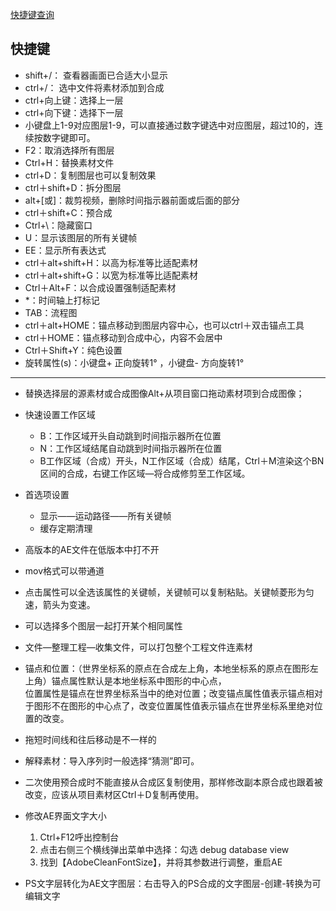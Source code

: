 [快捷键查询](https://zhuanlan.zhihu.com/p/225637774)

## 快捷键

- shift+/： 查看器画面已合适大小显示
- ctrl+/： 选中文件将素材添加到合成
- ctrl+向上键：选择上一层
- ctrl+向下键：选择下一层
- 小键盘上1-9对应图层1-9，可以直接通过数字键选中对应图层，超过10的，连续按数字键即可。
- F2：取消选择所有图层
- Ctrl+H：替换素材文件
- ctrl+D：复制图层也可以复制效果
- ctrl＋shift+D：拆分图层
- alt+\[或\]：裁剪视频，删除时间指示器前面或后面的部分
- ctrl＋shift+C：预合成
- Ctrl+\：隐藏窗口
- U：显示该图层的所有关键帧
- EE：显示所有表达式
- ctrl＋alt+shift+H：以高为标准等比适配素材
- ctrl＋alt+shift+G：以宽为标准等比适配素材
- Ctrl＋Alt+F：以合成设置强制适配素材
- \*：时间轴上打标记
- TAB：流程图
- ctrl＋alt+HOME：锚点移动到图层内容中心，也可以ctrl＋双击锚点工具
- ctrl＋HOME：锚点移动到合成中心，内容不会居中
- Ctrl＋Shift+Y：纯色设置
- 旋转属性(s)：小键盘+ 正向旋转1° ，小键盘- 方向旋转1° 


---

- 替换选择层的源素材或合成图像Alt+从项目窗口拖动素材项到合成图像；

- 快速设置工作区域
	- B：工作区域开头自动跳到时间指示器所在位置
	- N：工作区域结尾自动跳到时间指示器所在位置 
	- B工作区域（合成）开头，N工作区域（合成）结尾，Ctrl＋M渲染这个BN区间的合成，右键工作区域—将合成修剪至工作区域。

- 首选项设置
  - 显示——运动路径——所有关键帧
  - 缓存定期清理

- 高版本的AE文件在低版本中打不开

- mov格式可以带通道

- 点击属性可以全选该属性的关键帧，关键帧可以复制粘贴。关键帧菱形为匀速，箭头为变速。

- 可以选择多个图层一起打开某个相同属性

- 文件—整理工程—收集文件，可以打包整个工程文件连素材

- 锚点和位置：（世界坐标系的原点在合成左上角，本地坐标系的原点在图形左上角）锚点属性默认是本地坐标系中图形的中心点，  
 位置属性是锚点在世界坐标系当中的绝对位置；改变锚点属性值表示锚点相对于图形不在图形的中心点了，改变位置属性值表示锚点在世界坐标系里绝对位置的改变。

- 拖短时间线和往后移动是不一样的

- 解释素材：导入序列时一般选择“猜测”即可。

- 二次使用预合成时不能直接从合成区复制使用，那样修改副本原合成也跟着被改变，应该从项目素材区Ctrl＋D复制再使用。

- 修改AE界面文字大小

	1. Ctrl+F12呼出控制台 
	2. 点击右侧三个横线弹出菜单中选择：勾选 debug database view
	3. 找到【AdobeCleanFontSize】，并将其参数进行调整，重启AE

- PS文字层转化为AE文字图层：右击导入的PS合成的文字图层-创建-转换为可编辑文字
